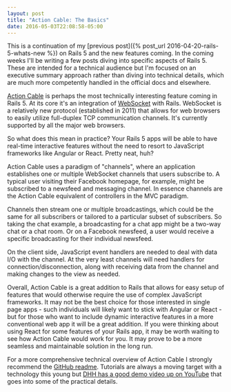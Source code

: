 ```yaml
---
layout: post
title: "Action Cable: The Basics"
date: 2016-05-03T22:08:58-05:00
---
```


This is a continuation of my [previous post]({% post_url 2016-04-20-rails-5-whats-new %}) on Rails 5 and the new features coming. In the coming weeks I'll be writing a few posts diving into specific aspects of Rails 5. These are intended for a technical audience but I'm focused on an executive summary approach rather than diving into technical details, which are much more competently handled in the official docs and elsewhere.

[Action Cable](https://github.com/rails/rails/tree/master/actioncable) is perhaps the most technically interesting feature coming in Rails 5. At its core it's an integration of [WebSocket](https://en.wikipedia.org/wiki/WebSocket) with Rails. WebSocket is a relatively new protocol (established in 2011) that allows for web browsers to easily utilize full-duplex TCP communication channels. It's currently supported by all the major web browsers.

So what does this mean in practice? Your Rails 5 apps will be able to have real-time interactive features without the need to resort to JavaScript frameworks like Angular or React. Pretty neat, huh?

Action Cable uses a paradigm of "channels", where an application establishes one or multiple WebSocket channels that users subscribe to. A typical user visiting their Facebook homepage, for example, might be subscribed to a newsfeed and messaging channel. In essence channels are the Action Cable equivalent of controllers in the MVC paradigm.

Channels then stream one or multiple broadcastings, which could be the same for all subscribers or tailored to a particular subset of subscribers. So taking the chat example, a broadcasting for a chat app might be a two-way chat or a chat room. Or on a Facebook newsfeed, a user would receive a specific broadcasting for their individual newsfeed.

On the client side, JavaScript event handlers are needed to deal with data I/O with the channel. At the very least channels will need handlers for  connection/disconnection, along with receiving data from the channel and making changes to the view as needed.

Overall, Action Cable is a great addition to Rails that allows for easy setup of  features that would otherwise require the use of complex JavaScript frameworks. It may not be the best choice for those interested in single page apps - such individuals will likely want to stick with Angular or React - but for those who want to include dynamic interactive features in a more conventional web app it will be a great addition. If you were thinking about using React for some features of your Rails app, it may be worth waiting to see how Action Cable would work for you. It may prove to be a more seamless and maintainable solution in the long run.

For a more comprehensive technical overview of Action Cable I strongly recommend the [GitHub readme](https://github.com/rails/rails/tree/master/actioncable). Tutorials are always a moving target with a technology this young but [DHH has a good demo video up on YouTube](https://www.youtube.com/watch?v=n0WUjGkDFS0) that goes into some of the practical details.
